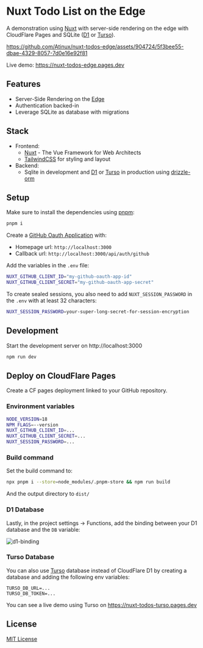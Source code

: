 # Nuxt Todo List on the Edge

A demonstration using [Nuxt](https://nuxt.com) with server-side rendering on the edge with CloudFlare Pages and SQLite ([D1](https://developers.cloudflare.com/d1/) or [Turso](https://turso.tech)).

https://github.com/Atinux/nuxt-todos-edge/assets/904724/5f3bee55-dbae-4329-8057-7d0e16e92f81

Live demo: https://nuxt-todos-edge.pages.dev

## Features

- Server-Side Rendering on the [Edge](https://workers.cloudflare.com/)
- Authentication backed-in
- Leverage SQLite as database with migrations

## Stack

- Frontend:
  - [Nuxt](https://nuxt.com/) - The Vue Framework for Web Architects
  - [TailwindCSS](https://tailwindcss.com/) for styling and layout
- Backend:
  - Sqlite in development and [D1](https://developers.cloudflare.com/d1/) or [Turso](https://turso.tech) in production using [drizzle-orm](https://github.com/drizzle-team/drizzle-orm)

## Setup

Make sure to install the dependencies using [pnpm](https://pnpm.io/):

```bash
pnpm i
```

Create a [GitHub Oauth Application](https://github.com/settings/applications/new) with:
- Homepage url: `http://localhost:3000`
- Callback url: `http://localhost:3000/api/auth/github`

Add the variables in the `.env` file:

```bash
NUXT_GITHUB_CLIENT_ID="my-github-oauth-app-id"
NUXT_GITHUB_CLIENT_SECRET="my-github-oauth-app-secret"
```

To create sealed sessions, you also need to add `NUXT_SESSION_PASSWORD` in the `.env` with at least 32 characters:

```bash
NUXT_SESSION_PASSWORD=your-super-long-secret-for-session-encryption
```

## Development

Start the development server on http://localhost:3000

```bash
npm run dev
```

## Deploy on CloudFlare Pages

Create a CF pages deployment linked to your GitHub repository.

### Environment variables

```bash
NODE_VERSION=18
NPM_FLAGS=--version
NUXT_GITHUB_CLIENT_ID=...
NUXT_GITHUB_CLIENT_SECRET=...
NUXT_SESSION_PASSWORD=...
```

### Build command

Set the build command to:

```bash
npx pnpm i --store=node_modules/.pnpm-store && npm run build
```

And the output directory to `dist/`

### D1 Database
Lastly, in the project settings -> Functions, add the binding between your D1 database and the `DB` variable:

![d1-binding](https://user-images.githubusercontent.com/904724/236021974-d77dfda6-4eb7-4094-ae36-479be73ec35f.png)

### Turso Database

You can also use [Turso](https://turso.tech/) database instead of CloudFlare D1 by creating a database and adding the following env variables:

```
TURSO_DB_URL=...
TURSO_DB_TOKEN=...
```

You can see a live demo using Turso on https://nuxt-todos-turso.pages.dev

## License

[MIT License](./LICENSE)
